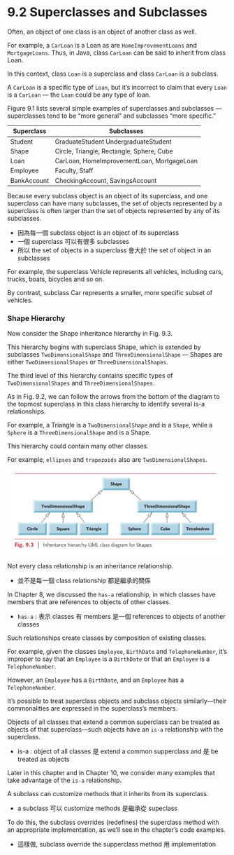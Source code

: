 # 9.2 Superclasses and Subclasses

Often, an object of one class is an object of another class as well. 


For example, a `CarLoan` is a Loan as are `HomeImprovementLoans` and `MortgageLoans`. 
Thus, in Java, class `CarLoan` can be said to inherit from class Loan. 


In this context, class `Loan` is a superclass and class
`CarLoan` is a subclass. 

A `CarLoan` is a specific type of `Loan`, but it’s incorrect to claim that
every `Loan` is a `CarLoan` — the `Loan` could be any type of loan. 


Figure 9.1 lists several simple examples of superclasses and subclasses — superclasses tend to be “more general” and subclasses “more specific.”


Superclass | Subclasses
-----------|-------------
Student |   GraduateStudent UndergraduateStudent
Shape | Circle, Triangle, Rectangle, Sphere, Cube
Loan| CarLoan, HomeImprovementLoan, MortgageLoan
Employee |Faculty, Staff
BankAccount| CheckingAccount, SavingsAccount


Because every subclass object is an object of its superclass, and one superclass can have
many subclasses, the set of objects represented by a superclass is often larger than the set
of objects represented by any of its subclasses. 

- 因為每一個 subclass object is an object of its superclass
- 一個 superclass 可以有很多 subclasses
- 所以 the set of objects in a superclass 會大於 the set of object in an subclasses


For example, the superclass Vehicle represents all vehicles, including cars, trucks, boats, bicycles and so on. 

By contrast, subclass Car represents a smaller, more specific subset of vehicles.


### Shape Hierarchy
Now consider the Shape inheritance hierarchy in Fig. 9.3. 


This hierarchy begins with superclass Shape, which is extended by subclasses `TwoDimensionalShape` and `ThreeDimensionalShape` — Shapes are either `TwoDimensionalShapes` or `ThreeDimensionalShapes`.


The third level of this hierarchy contains specific types of `TwoDimensionalShapes` and
`ThreeDimensionalShapes`. 


As in Fig. 9.2, we can follow the arrows from the bottom of the
diagram to the topmost superclass in this class hierarchy to identify several is-a relationships. 


For example, a Triangle is a `TwoDimensionalShape` and is a `Shape`, while a `Sphere`
is a `ThreeDimensionalShape` and is a Shape. 

This hierarchy could contain many other classes. 

For example, `ellipses` and `trapezoids` also are `TwoDimensionalShapes`.

![](img/shapes-uml.png)


Not every class relationship is an inheritance relationship. 

- 並不是每一個 class relationship 都是繼承的關係

In Chapter 8, we discussed the `has-a` relationship, in which classes have members that are references to objects of other classes. 

- `has-a` : 表示 classes 有 members 是一個 references to objects of another classes

Such relationships create classes by composition of existing classes. 


For example, given the classes `Employee`, `BirthDate` and `TelephoneNumber`, it’s improper to say that an `Employee` is a `BirthDate` or that an `Employee` is a `TelephoneNumber`. 

However, an `Employee` has a `BirthDate`, and an `Employee` has a `TelephoneNumber`.

It’s possible to treat superclass objects and subclass objects similarly—their commonalities are expressed in the superclass’s members. 



Objects of all classes that extend a common superclass can be treated as objects of that superclass—such objects have an `is-a` relationship with the superclass. 

- is-a : object of all classes 是 extend a common supperclass and 是 be treated as objects


Later in this chapter and in Chapter 10, we consider
many examples that take advantage of the `is-a` relationship.



A subclass can customize methods that it inherits from its superclass. 

- a subclass 可以 customize methods 是繼承從 supeclass


To do this, the subclass overrides (redefines) the superclass method with an appropriate implementation, as we’ll see in the chapter’s code examples.

- 這樣做, subclass override the supperclass method 用 implementation